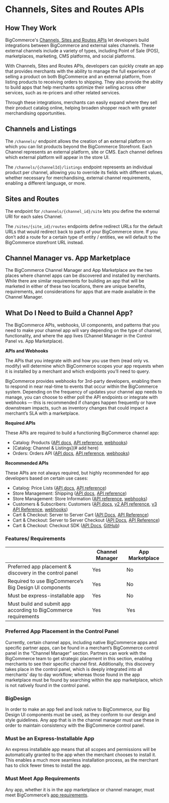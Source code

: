 # Channels, Sites and Routes APIs



<a id="channels-sites-routes-how"></a>

## How They Work

BigCommerce's [Channels, Sites and Routes APIs](#) let developers build integrations between BigCommerce and external sales channels. These external channels include a variety of types, including Point of Sale (POS), marketplaces, marketing, CMS platforms, and social platforms.

With Channels, Sites and Routes APIs, developers can quickly create an app that provides merchants with the ability to manage the full experience of selling a product on both BigCommerce and an external platform, from listing products to receiving orders to shipping. They also provide the ability to build apps that help merchants optimize their selling across other services, such as re-pricers and other related services.

Through these integrations, merchants can easily expand where they sell their product catalog online, helping broaden shopper reach with greater merchandising opportunities.

<a id="channels-listings"></a>

## Channels and Listings

The `/channels/` endpoint allows the creation of an external platform on which you can list products beyond the BigCommerce Storefront. Each Channel represents an external platform, site or CMS. Each channel defines which external platform will appear in the store UI.

The `/channels/{channelId}/listings` endpoint represents an individual product per channel, allowing you to override its fields with different values, whether necessary for merchandising, external channel requirements, enabling a different language, or more.

<a id="sites-routes"></a>

## Sites and Routes

The endpoint for `/channels/{channel_id}/site` lets you define the external URI for each sales Channel.

The `/sites/{site_id}/routes` endpoints define redirect URLs for the default URLs that would redirect back to parts of your BigCommerce store. If you don’t add a route for a certain type of entity / entities, we will default to the BigCommerce storefront URL instead.

<a id="channel-manager-vs-app-marketplace"></a>

## Channel Manager vs. App Marketplace

The BigCommerce Channel Manager and App Marketplace are the two places where channel apps can be discovered and installed by merchants. While there are similar requirements for building an app that will be marketed in either of these two locations, there are unique benefits, requirements, and considerations for apps that are made available in the Channel Manager. 

<a id="channels-sites-routes-app"></a>

## What Do I Need to Build a Channel App?

The BigCommerce APIs, webhooks, UI components, and patterns that you need to make your channel app will vary depending on the type of channel, functionality, and where the app lives (Channel Manager in the Control Panel vs. App Marketplace). 

**APIs and Webhooks**

The APIs that you integrate with and how you use them (read only vs. modify) will determine which BigCommerce scopes your app requests when it is installed by a merchant and which endpoints you’ll need to query. 

BigCommerce provides webhooks for 3rd-party developers, enabling them to respond in near real-time to events that occur within the BigCommerce system. Depending on the frequency of updates your channel app needs to manage, you can choose to either poll the API endpoints or integrate with webhooks — this is recommended if changes happen frequently or have downstream impacts, such as inventory changes that could impact a merchant’s SLA with a marketplace. 

**Required APIs**

These APIs are required to build a functioning BigCommerce channel app:
* Catalog: Products ([API docs](/api-docs/store-management/catalog/catalog-overview), [API reference](/api-reference/catalog/catalog-api), [webhooks](/api-docs/store-management/webhooks/webhook-events#products))
* [Catalog: Channel & Listings](# add here)
* Orders: Orders API ([API docs](/api-docs/orders/orders-api-overview), [API reference](/api-reference/orders/orders-api), [webhooks](/api-docs/store-management/webhooks/webhook-events#orders))

**Recommended APIs**

These APIs are not always required, but highly recommended for app developers based on certain use cases:
* Catalog: Price Lists ([API docs](/api-docs/catalog/price-list-overview), [API reference](/api-reference/catalog/pricelists-api))
* Store Management: Shipping ([API docs](/api-docs/store-management/shipping/shipping-overview), [API reference](/api-reference/store-management/shipping-api)) 
* Store Management: Store Information ([API reference](/api-docs/store-management/webhooks/webhook-events#customer), [webhooks](/api-docs/store-management/webhooks/webhook-events#store))
* Customers & Subscribers: Customers ([API docs](/api-docs/customers/customers-subscribers-overview), [v2 API reference](/api-reference/customer-subscribers/customers-api), [v3 API Reference](/api-reference/customer-subscribers/v3-customers-api), [webhooks](/api-docs/store-management/webhooks/webhook-events#customer))
* Cart & Checkout: Server to Server Cart ([API Docs](/api-docs/cart-and-checkout/cart-and-checkout-overview), [API Reference](/api-reference/cart-checkout/server-server-cart-api))
* Cart & Checkout: Server to Server Checkout ([API Docs](/api-docs/cart-and-checkout/cart-and-checkout-overview), [API Reference](/api-reference/cart-checkout/server-server-checkout-api))
* Cart & Checkout: Checkout SDK ([API Docs](/api-docs/cart-and-checkout/checkout-sdk), [GitHub](https://github.com/bigcommerce/checkout-sdk-js))

### Features/ Requirements

|  | Channel Manager | App Marketplace |
|-|-|-|
| Preferred app placement & discovery in the control panel | Yes | No |
| Required to use BigCommerce’s Big Design  UI components | Yes | No|
| Must be express-installable app | Yes | No |
| Must build and submit app according to BigCommerce requirements | Yes | Yes |

### Preferred App Placement in the Control Panel

Currently, certain channel apps, including native BigCommerce apps and specific partner apps, can be found in a merchant’s BigCommerce control panel in the “Channel Manager” section. Partners can work with the BigCommerce team to get strategic placement in this section, enabling merchants to see their specific channel first. Additionally, this discovery takes place in the control panel, which is deeply integrated into all merchants’ day to day workflow; whereas those found in the app marketplace must be found by searching within the app marketplace, which is not natively found in the control panel.

### BigDesign

In order to make an app feel and look native to BigCommerce, our Big Design UI components must be used, as they conform to our design and style guidelines. Any app that is in the channel manager must use these in order to maintain consistency with the BigCommerce control panel.

### Must be an Express-Installable App

An express installable app means that all scopes and permissions will be automatically granted to the app when the merchant chooses to install it. This enables a much more seamless installation process, as the merchant has to click fewer times to install the app.

### Must Meet App Requirements

Any app, whether it is in the app marketplace or channel manager, must meet BigCommerce’s [app requirements](/api-docs/partner/app-store-approval-requirements).
